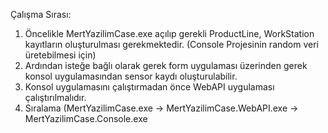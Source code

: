 Çalışma Sırası:
  1. Öncelikle MertYazilimCase.exe açılıp gerekli ProductLine, WorkStation kayıtların oluşturulması gerekmektedir. (Console Projesinin random veri üretebilmesi için)
  2. Ardından isteğe bağlı olarak gerek form uygulaması üzerinden gerek konsol uygulamasından sensor kaydı oluşturulabilir.
  3. Konsol uygulamasını çalıştırmadan önce WebAPI uygulaması çalıştırılmalıdır.
  4. Sıralama (MertYazilimCase.exe -> MertYazilimCase.WebAPI.exe -> MertYazilimCase.Console.exe
